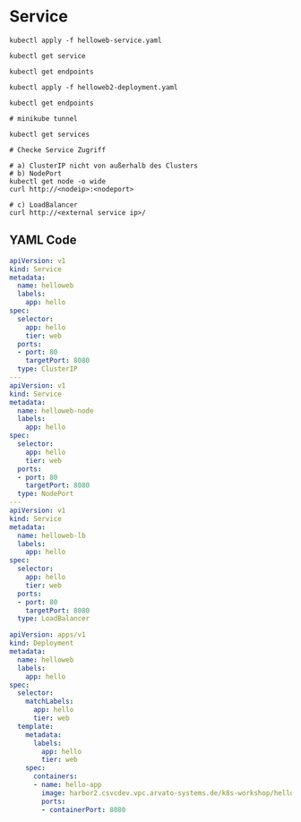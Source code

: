 # Service

    kubectl apply -f helloweb-service.yaml

    kubectl get service

    kubectl get endpoints

    kubectl apply -f helloweb2-deployment.yaml

    kubectl get endpoints

    # minikube tunnel 

    kubectl get services 

    # Checke Service Zugriff 

    # a) ClusterIP nicht von außerhalb des Clusters
    # b) NodePort
    kubectl get node -o wide
    curl http://<nodeip>:<nodeport>

    # c) LoadBalancer
    curl http://<external service ip>/

    

## YAML Code

```yaml
apiVersion: v1
kind: Service
metadata:
  name: helloweb
  labels:
    app: hello
spec:
  selector:
    app: hello
    tier: web
  ports:
  - port: 80
    targetPort: 8080
  type: ClusterIP
---
apiVersion: v1
kind: Service
metadata:
  name: helloweb-node
  labels:
    app: hello
spec:
  selector:
    app: hello
    tier: web
  ports:
  - port: 80
    targetPort: 8080
  type: NodePort
---
apiVersion: v1
kind: Service
metadata:
  name: helloweb-lb
  labels:
    app: hello
spec:
  selector:
    app: hello
    tier: web
  ports:
  - port: 80
    targetPort: 8080
  type: LoadBalancer


```

```yaml
apiVersion: apps/v1
kind: Deployment
metadata:
  name: helloweb
  labels:
    app: hello
spec:
  selector:
    matchLabels:
      app: hello
      tier: web
  template:
    metadata:
      labels:
        app: hello
        tier: web
    spec:
      containers:
      - name: hello-app
        image: harbor2.csvcdev.vpc.arvato-systems.de/k8s-workshop/hello-app:1.0
        ports:
        - containerPort: 8080
```